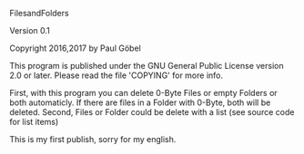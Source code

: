 FilesandFolders

Version 0.1

Copyright 2016,2017 by Paul Göbel

This program is published under the GNU General Public License version 2.0
or later. Please read the file 'COPYING' for more info.

First, with this program you can delete 0-Byte Files or empty Folders or both automaticly.
If there are files in a Folder with 0-Byte, both will be deleted.
Second, Files or Folder could be delete with a list (see source code for list items)

This is my first publish, sorry for my english. 
